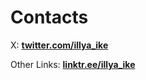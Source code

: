 # Contacts

X: **[twitter.com/illya_ike](https://x.com/illya_ike)**

Other Links: **[linktr.ee/illya_ike](https://linktr.ee/illya_ike)**
